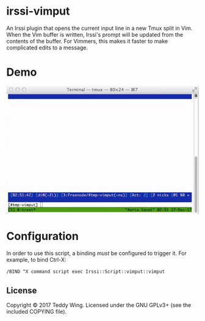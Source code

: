 irssi-vimput
============

An Irssi plugin that opens the current input line in a new Tmux split in Vim.
When the Vim buffer is written, Irssi's prompt will be updated from the contents
of the buffer. For Vimmers, this makes it faster to make complicated edits to a
message.


# Demo
![screencast](./Demo.gif)


# Configuration
In order to use this script, a binding _must_ be configured to trigger it. For
example, to bind Ctrl-X:

	/BIND ^X command script exec Irssi::Script::vimput::vimput


## License
Copyright © 2017 Teddy Wing. Licensed under the GNU GPLv3+ (see the included
COPYING file).
